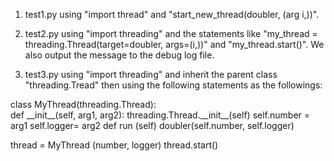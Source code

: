 1. test1.py using "import thread" and "start_new_thread(doubler, (arg i,))".

2. test2.py using "import threading" and the statements like "my_thread = threading.Thread(target=doubler, args=(i,))" and "my_thread.start()". We also output the message to the debug log file.

3. test3.py using "import threading" and inherit the parent class "threading.Tread" then using the following statements as the followings:
<html><body><p>
class MyThread(threading.Thread):<br/>
     def __init__(self, arg1, arg2):
            threading.Thread.__init__(self)
            self.number = arg1
            self.logger= arg2
      def run (self)
      doubler(self.number, self.logger)
 
thread = MyThread (number, logger)
thread.start() </p>
</body></html>